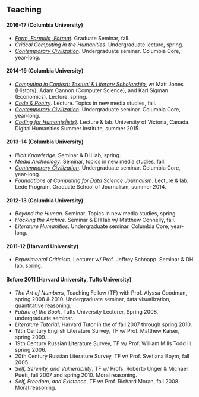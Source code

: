 
## Teaching

#### 2016-17 (Columbia University)
- [*Form, Formula,
  Format*](https://github.com/denten-courses/form-formula-format). Graduate
Seminar, fall.
- *Critical Computing in the Humanities*. Undergraduate lecture, spring.
- [*Contemporary
  Civilization*](https://github.com/denten-courses/con-civ/blob/master/2014-fall/2014-fall-sched.md).
Undergraduate seminar. Columbia Core, year-long.

#### 2014-15 (Columbia University)

- [*Computing in Context: Textual & Literary
  Scholarship.*](https://github.com/denten-courses/computing-context) w/ Matt
Jones (History), Adam Cannon (Computer Science), and Karl Sigman (Economics).
Lecture, spring.
- [*Code &
  Poetry*](https://github.com/denten-courses/code-poetry/blob/master/2014-fall/course-sched.md).
Lecture. Topics in new media studies, fall.
- [*Contemporary
  Civilization*](https://github.com/denten-courses/con-civ/blob/master/2014-fall/2014-fall-sched.md).
Undergraduate seminar. Columbia Core, year-long.
- [*Coding for
  Human(s|ists)*](https://github.com/denten-workshops/dhsi-coding-fundamentals).
Lecture & lab. University of Victoria, Canada. Digital Humanities Summer
Institute, summer 2015.

#### 2013-14 (Columbia University)

- *Illicit Knowledge*. Seminar & DH lab, spring.
- *Media Archeology*. Seminar, topics in new media studies, fall.
- [*Contemporary
  Civilization*](https://github.com/denten-courses/con-civ/blob/master/2014-fall/2014-fall-sched.md).
Undergraduate seminar. Columbia Core, year-long.
- *Foundations of Computing for Data Science Journalism*. Lecture & lab. Lede
  Program. Graduate School of Journalism, summer 2014.

#### 2012-13 (Columbia University)

- *Beyond the Human*. Seminar. Topics in new media studies, spring.
- *Hacking the Archive*. Seminar & DH lab w/ Matthew Connelly, fall.
- *Literature Humanities*. Undergraduate seminar. Columbia Core, year-long.

#### 2011-12 (Harvard University)

- *Experimental Criticism*, Lecturer w/ Prof. Jeffrey Schnapp. Seminar & DH
  lab, spring.

#### Before 2011 (Harvard University, Tufts University)

- *The Art of Numbers*, Teaching Fellow (TF) with Prof. Alyssa Goodman, spring
  2008 & 2010. Undergraduate seminar, data visualization, quantitative reasoning.
- *Future of the Book*, Tufts University Lecturer, Spring 2008, undergraduate seminar.
- *Literature Tutorial*, Harvard Tutor in the of fall 2007 through spring 2010.
- 19th Century English Literature Survey, TF w/ Prof. Matthew Kaiser, spring 2009.
- 19th Century Russian Literature Survey, TF w/ Prof. William Mills Todd III, spring 2006.
- 20th Century Russian Literature Survey, TF w/ Prof. Svetlana Boym, fall 2005.
- *Self, Serenity, and Vulnerability*, TF w/ Profs. Roberto Unger & Michael Puett, fall 2007 and spring 2010. Moral reasoning.
- *Self, Freedom, and Existence*, TF w/ Prof. Richard Moran, fall 2008. Moral reasoning.

